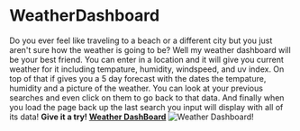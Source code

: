 # WeatherDashboard
Do you ever feel like traveling to a beach or a different city but you just aren't sure how the weather is going to be? Well my weather dashboard will be your best friend. You can enter in a location and it will give you current weather for it including tempature, humidity, windspeed, and uv index. On top of that if gives you a 5 day forecast with the dates the tempature, humidity and a picture of the weather. You can look at your previous searches and even click on them to go back to that data. And finally when you load the page back up the last search you input will display with all of its data!
**Give it a try! [Weather DashBoard](https://marshallb98.github.io/WeatherDashboard/)** 
![Weather Dashboard!](/Images/Weather.png)